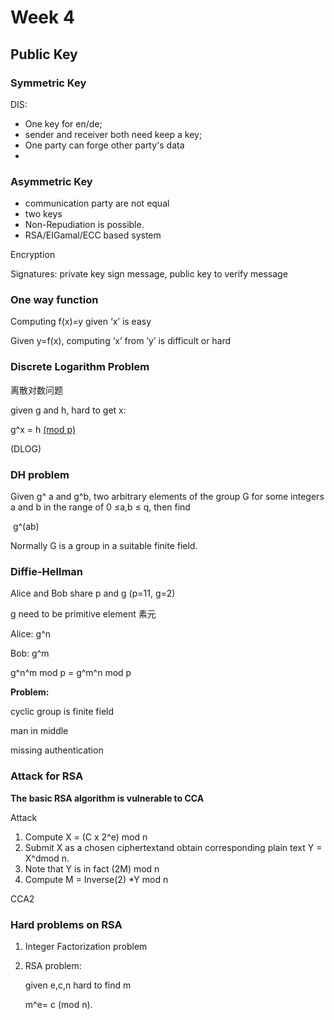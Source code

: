 # Week 4



## Public Key





### Symmetric Key

DIS: 

* One key for en/de; 
* sender and receiver both need keep a key;
* One party can forge other party's data
* ​



### Asymmetric Key

* communication party are not equal
* two keys
* Non-Repudiation is possible.
* RSA/EIGamal/ECC based system

Encryption

Signatures: private key sign message, public key to verify message



### One way function

Computing f(x)=y given ‘x’ is easy

Given y=f(x), computing ‘x’ from ‘y’ is difficult or hard



### Discrete Logarithm Problem

离散对数问题

given g and h, hard to get x:

g^x = h 		<u>(mod p)</u>

(DLOG)

### DH problem

Given g^ a and g^b, two arbitrary elements of the group G for some integers a and b in the range of 0 ≤a,b ≤ q, then find

​	g^(ab)

Normally G is a group in a suitable finite field.



### Diffie-Hellman

Alice and Bob share p and g (p=11, g=2)

g need to be primitive element 素元

Alice: g^n

Bob: g^m

g^n^m mod p = g^m^n mod p

**Problem:** 

cyclic group is finite field

man in middle

missing authentication



### Attack for RSA



**The basic RSA algorithm is vulnerable to CCA**

Attack

1. Compute X = (C x 2^e) mod n
2. Submit X as a chosen ciphertextand obtain corresponding plain text Y = X^dmod n.
3. Note that Y is in fact (2M) mod n
4. Compute M = Inverse(2) *Y mod n





CCA2



### Hard problems on RSA

1. Integer Factorization problem

2. RSA problem: 

   given e,c,n hard to find m

   m^e= c (mod n).
